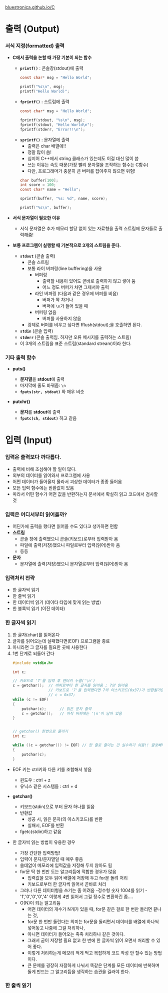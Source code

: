 [bluestronica.github.io/C](https://bluestronica.github.io/C)

# 출력 (Output)

### 서식 지정(formatted) 출력
- **C에서 출력을 논할 때 가장 기본이 되는 함수**
    - **`printf()`** : 콘솔창(stdout)에 출력
        ```c
        const char* msg = "Hello World";

        printf("%s\n", msg);
        printf("Hello World)";
        ```
    - **`fprintf()`** : 스트림에 출력
        ```c
        const char* msg = "Hello World";

        fprintf(stdout, "%s\n", msg);
        fprintf(stdout, "Hello World\n");
        fprintf(stderr, "Error!!\n");
        ```
    - **`sprintf()`** : 문자열에 출력
        - 출력은 char 배열에!!
        - 정말 많이 씀!
        - 심지어 C++에서 string 클래스가 있는데도 이걸 대신 많이 씀
        - 쓰는 이유는 속도 때문(가장 빨리 문자열을 조작하는 함수는 C함수)
        - 다만, 프로그래머가 충분히 큰 버퍼를 잡아주지 않으면 위험!
        ```c
        char buffer[100];
        int score = 100;
        const char* name = "Hello";

        sprintf(buffer, "%s: %d", name, score);

        printf("%s\n", buffer);
        ```
- **서식 문자열이 필요한 이유**
    - 서식 문자열은 추가 메모리 할당 없이 있는 자료형을 출력 스트림에 문자들로 출력해줌!

- **보통 프로그램이 실행할 때 기본적으로 3개의 스트림을 준다.**
    - **`stdout`** (콘솔 출력)
        - 콘솔 스트림
        - 보통 라이 버퍼링(line buffering)을 사용
            - 버퍼링
                - 출력할 내용이 있어도 곧바로 출력하지 않고 쌓아 둠
                - 어느 정도 버퍼가 차면 그제서야 출력
            - 라인 버퍼링 (다음과 같은 경우에 버퍼를 비움)
                - 버퍼가 꽉 차거나
                - 버퍼에 `\n`가 들어 있을 때
            - 버퍼링 없음
                - 버퍼를 사용하지 않음
        - 강제로 버퍼를 비우고 싶다면 fflush(stdout);을 호출하면 된다.
    - **`stdin`** (콘솔 입력)
    - **`stderr`** (콘솔 출력임. 하지만 오류 메시지를 출력하는 스트림)
    - 이 3개의 스트림을 표준 스트림(standard stream)이라 한다.


### 기타 출력 함수
- **puts()**
    - **문자열**을 **stdout**에 출력
    - 마지막에 줄도 바꿔줌: `\n`
    - **`fputs(str, stdout)`** 와 매우 비슷

- **putchr()**
    - **문자**를 **stdout**에 출력
    - **`fputc(ch, stdout)`** 하고 같음


# 입력 (Input)

### 입력은 출력보다 까다롭다.
- 출력에 비해 조심해야 할 일이 많다.
- 외부의 데이터를 읽어와서 프로그램에 사용
- 어떤 데이터가 들어올지 몰라서 괴상한 데이터가 종종 들어옴
- 모든 입력 함수에는 반환값이 있음
- 따라서 어떤 함수가 어떤 값을 반환하는지 문서에서 확실히 읽고 코드에서 검사할 것

### 입력은 어디서부터 읽어올까?
- 어딘가에 출력을 했다면 읽어올 수도 있다고 생가하면 편함
- **스트림**
    - 콘솔 창에 출력했으니 콘솔(키보드)로부터 입력받아 옴
    - 파일에 출력(저장)했으니 파일로부터 입력(읽어)받아 옴
    - 등등
- **문자**
    - 문자열에 출력(저장)했으니 문자열로부터 입력(읽어)받아 옴

### 입력처리 전략
- 한 글자씩 읽기
- 한 줄씩 읽기
- 한 데이터씩 읽기 (데이타 타입에 맞게 읽는 방법)
- 한 블록씩 읽기 (이진 데이타)


### 한 글자씩 읽기
1. 한 글자(char)를 읽어온다
2. 글자를 읽어오는데 실패했다면(EOF) 프로그램을 종료
3. 아니라면 그 글자를 필요한 곳에 사용한다
4. 1번 단계로 되돌아 간다
    ```c
    #include <stdio.h>

    int c;

    // 키보드로 '7'를 입력 후 엔터키 누름('\n')
    c = getchar();  // 버퍼로부터 한 글자를 읽어옴 ; 7만 읽어옴
                    // 키보드로 '7'을 입력했다면 7의 아스키코드(0x37)가 반환될거임
                    // c = 0x37;
    while (c != EOF) 
    {
        putchar(c);      // 읽은 문자 출력
        c = getchar();   // 아직 버퍼에는 '\n'이 남아 있음
    }     


    // getchar() 한번으로 줄이기
    int c;

    while ((c = getchar()) != EOF) // 한 줄로 줄이는 건 실수하기 쉬움!! 괄호빼먹으면 큰일 남
    {
        putchar(c);
    }
    ```
- EOF 키는 ctrl키와 다른 키를 조합해서 넣음
    - 윈도우 : ctrl + z
    - 유닉스 같은 시스템들 : ctrl + d

- **getchar()**
    - 키보드(stdin)으로 부터 문자 하나를 읽음
    - 반환값
        - 성공 시, 읽은 문자(의 아스키코드)를 반환
        - 실패시, EOF를 반환
    - fgetc(stdin)하고 같음


- 한 글자씩 읽는 방법이 유용한 경우
    - 가장 간단한 입력방법!
    - 입력이 문자/문자열일 때 매우 좋음
    - 쓸데없이 메모리에 입력값을 저정해 두지 않아도 됨
    - for문 딱 한 번만 도는 알고리듬에 적합한 경우가 많음
        - 입력값을 모두 읽어 배열에 저장해 두고 for문 돌려 처리
        - 키보드로부터 한 글자씩 읽어서 곧바로 처리
    - 그러나 다른 데이터형을 쓰기는 좀 어려움
        -정수형 숫자 1004를 읽기
            - '1','0','0','0','4' 이렇게 4번 읽어서 그걸 정수로 변환하긴 좀....
    - O(N)이 되는 알고리듬
        - 어떤 데이터의 개수가 N개가 있을 때, for문 같은 걸로 한 번만 돌리면 끝나는 것, 
        - for문 한 번만 돌린다는 의미는 for문을 돌리면서 데이터를 배열에 하나씩 넣어놓고 나중에 그걸 처리하나, 
        - 아니면 데이터가 들어오는 족족 처리하나 같은 것이다. 
        - 그래서 굳이 저장할 필요 없고 한 번에 한 글자씩 읽어 오면서 처리할 수 있어 좋다.
        - 이렇게 처리하는게 메모리 적게 먹고 복잡하게 코드 작성 안 할수 있는 방법이다.
        - 큰 문제를 굉장히 자잘하게 나눠서 똑같은 단계를 모든 데이터에 반복하며 돌게 만드는 그 알고리듬을 생각하는 습관을 길러야 한다.

### 한 줄씩 읽기
